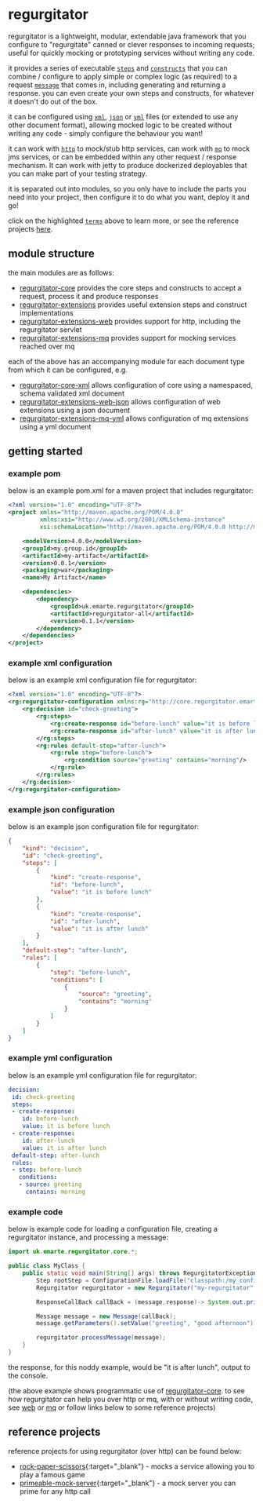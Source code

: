 # regurgitator

regurgitator is a lightweight, modular, extendable java framework that you configure to "regurgitate" canned or clever responses to incoming requests; useful for quickly mocking or prototyping services without writing any code.

it provides a series of executable [``steps``](https://talmeym.github.io/regurgitator-core#steps) and [``constructs``](https://talmeym.github.io/regurgitator-core#constructs) that you can combine / configure to apply simple or complex logic (as required) to a request [``message``](https://talmeym.github.io/regurgitator-core#messages) that comes in, including generating and returning a response. you can even create your own steps and constructs, for whatever it doesn't do out of the box. 

it can be configured using [``xml``](https://talmeym.github.io/regurgitator-core-xml#xml-configuration-of-regurgitator), [``json``](https://talmeym.github.io/regurgitator-core-json#json-configuration-of-regurgitator) or [``yml``](https://talmeym.github.io/regurgitator-core-yml#yml-configuration-of-regurgitator)  files (or extended to use any other document format), allowing mocked logic to be created without writing any code - simply configure the behaviour you want!

it can work with [``http``](https://talmeym.github.io/regurgitator-extensions-web#regurgitator-over-http) to mock/stub http services, can work with [``mq``](https://talmeym.github.io/regurgitator-extensions-mq#regurgitator-over-mq) to mock jms services, or can be embedded within any other request / response mechanism. It can work with jetty to produce dockerized deployables that you can make part of your testing strategy.

it is separated out into modules, so you only have to include the parts you need into your project, then configure it to do what you want, deploy it and go!

click on the highlighted [``terms``](https://talmeym.github.io/regurgitator-all#regurgitator) above to learn more, or see the reference projects [here](https://talmeym.github.io/regurgitator-all#reference-projects).

## module structure

the main modules are as follows:

- [regurgitator-core](https://talmeym.github.io/regurgitator-core#regurgitator-core) provides the core steps and constructs to accept a request, process it and produce responses
- [regurgitator-extensions](https://talmeym.github.io/regurgitator-extensions#regurgitator-extensions) provides useful extension steps and construct implementations
- [regurgitator-extensions-web](https://talmeym.github.io/regurgitator-extensions-web#regurgitator-extensions-web) provides support for http, including the regurgitator servlet
- [regurgitator-extensions-mq](https://talmeym.github.io/regurgitator-extensions-mq#regurgitator-extensions-mq) provides support for mocking services reached over mq

each of the above has an accompanying module for each document type from which it can be configured, e.g.

- [regurgitator-core-xml](https://talmeym.github.io/regurgitator-core-xml) allows configuration of core using a namespaced, schema validated xml document
- [regurgitator-extensions-web-json](https://talmeym.github.io/regurgitator-core-web-json) allows configuration of web extensions using a json document
- [regurgitator-extensions-mq-yml](https://talmeym.github.io/regurgitator-extensions-mq-yml) allows configuration of mq extensions using a yml document

## getting started

### example pom

below is an example pom.xml for a maven project that includes regurgitator:

```xml
<?xml version="1.0" encoding="UTF-8"?>
<project xmlns="http://maven.apache.org/POM/4.0.0"
         xmlns:xsi="http://www.w3.org/2001/XMLSchema-instance"
         xsi:schemaLocation="http://maven.apache.org/POM/4.0.0 http://maven.apache.org/xsd/maven-4.0.0.xsd">

    <modelVersion>4.0.0</modelVersion>
    <groupId>my.group.id</groupId>
    <artifactId>my-artifact</artifactId>
    <version>0.0.1</version>
    <packaging>war</packaging>
    <name>My Artifact</name>

    <dependencies>
        <dependency>
            <groupId>uk.emarte.regurgitator</groupId>
            <artifactId>regurgitator-all</artifactId>
            <version>0.1.1</version>
        </dependency>
    </dependencies>
</project>
```

### example xml configuration

below is an example xml configuration file for regurgitator:

```xml
<?xml version="1.0" encoding="UTF-8"?>
<rg:regurgitator-configuration xmlns:rg="http://core.regurgitator.emarte.uk" xmlns:xsi="http://www.w3.org/2001/XMLSchema-instance" xsi:schemaLocation="http://core.regurgitator.emarte.uk regurgitatorCore.xsd">
    <rg:decision id="check-greeting">
        <rg:steps>
            <rg:create-response id="before-lunch" value="it is before lunch"/>
            <rg:create-response id="after-lunch" value="it is after lunch"/>
        </rg:steps>
        <rg:rules default-step="after-lunch">
            <rg:rule step="before-lunch">
                <rg:condition source="greeting" contains="morning"/>
            </rg:rule>
        </rg:rules>
    </rg:decision>
</rg:regurgitator-configuration>
```

### example json configuration

below is an example json configuration file for regurgitator:

```json
{
    "kind": "decision",
    "id": "check-greeting",
    "steps": [
        {
            "kind": "create-response",
            "id": "before-lunch",
            "value": "it is before lunch"
        },
        {
            "kind": "create-response",
            "id": "after-lunch",
            "value": "it is after lunch"
        }
    ],
    "default-step": "after-lunch",
    "rules": [
        {
            "step": "before-lunch",
            "conditions": [
                {
                    "source": "greeting",
                    "contains": "morning"
                }
            ]
        }
    ]
}
```

### example yml configuration

below is an example yml configuration file for regurgitator:

```yml
decision:
 id: check-greeting
 steps:
 - create-response:
    id: before-lunch
    value: it is before lunch
 - create-response:
    id: after-lunch
    value: it is after lunch
 default-step: after-lunch
 rules:
 - step: before-lunch
   conditions:
   - source: greeting
     contains: morning
```

### example code

below is example code for loading a configuration file, creating a regurgitator instance, and processing a message:

```java
import uk.emarte.regurgitator.core.*;

public class MyClass {
    public static void main(String[] args) throws RegurgitatorException {
        Step rootStep = ConfigurationFile.loadFile("classpath:/my_configuration.xml");
        Regurgitator regurgitator = new Regurgitator("my-regurgitator", rootStep);

        ResponseCallBack callBack = (message,response)-> System.out.println(response);

        Message message = new Message(callBack);
        message.getParameters().setValue("greeting", "good afternoon");

        regurgitator.processMessage(message);
    }
}
```

the response, for this noddy example, would be "it is after lunch", output to the console.

(the above example shows programmatic use of [regurgitator-core](https://talmeym.github.io/regurgitator-core#regurgitator-core). to see how regurgitator can help you over http or mq, with or without writing code, see [web](https://talmeym.github.io/regurgitator-extensions-web#regurgitator-extensions-web) or [mq](https://talmeym.github.io/regurgitator-extensions-mq#regurgitator-extensions-mq) or follow links below to some reference projects)

## reference projects

reference projects for using regurgitator (over http) can be found below: 
- [rock-paper-scissors](https://github.com/talmeym/rock-paper-scissors){:target="_blank"}  - mocks a service allowing you to play a famous game
- [primeable-mock-server](https://github.com/talmeym/primeable-mock-server){:target="_blank"}  - a mock server you can prime for any http call
